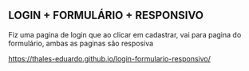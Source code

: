 ## LOGIN + FORMULÁRIO + RESPONSIVO

Fiz uma pagina de login que ao clicar em cadastrar, vai para pagina do formulário, ambas as paginas são resposiva

https://thales-eduardo.github.io/login-formulario-responsivo/
